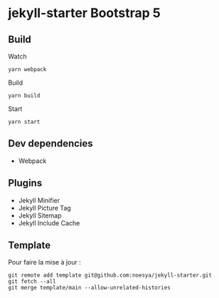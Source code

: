 # jekyll-starter Bootstrap 5

## Build

Watch
```
yarn webpack
```

Build
```
yarn build
```

Start
```
yarn start
```

## Dev dependencies
* Webpack

## Plugins
* Jekyll Minifier
* Jekyll Picture Tag
* Jekyll Sitemap
* Jekyll Include Cache

## Template

Pour faire la mise à jour :

```
git remote add template git@github.com:noesya/jekyll-starter.git
git fetch --all
git merge template/main --allow-unrelated-histories
```
